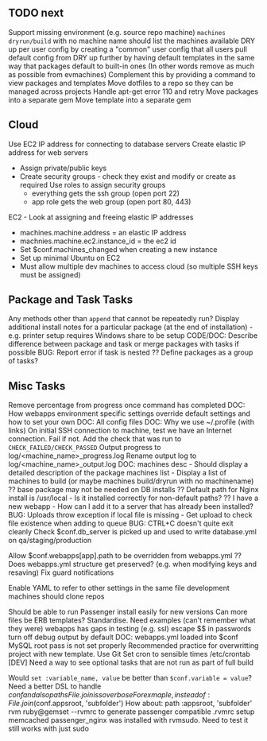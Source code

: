 TODO next
----------------------------------------

Support missing environment (e.g. source repo machine)
`machines dryrun/build` with no machine name should list the machines available
DRY up per user config by creating a "common" user config that all users pull default config from
DRY up further by having default templates in the same way that packages default to built-in ones
  (In other words remove as much as possible from evmachines)
Complement this by providing a command to view packages and templates
Move dotfiles to a repo so they can be managed across projects
Handle apt-get error 110 and retry
Move packages into a separate gem
Move template into a separate gem


Cloud
----------------------------------------
Use EC2 IP address for connecting to database servers
Create elastic IP address for web servers

* Assign private/public keys
* Create security groups - check they exist and modify or create as required
  Use roles to assign security groups
  * everything gets the ssh group (open port 22)
  * app role gets the web group (open port 80, 443)


EC2 - Look at assigning and freeing elastic IP addresses

  * machines.machine.address = an elastic IP address
  * machnies.machine.ec2.instance_id = the ec2 id
  * Set $conf.machines_changed when creating a new instance
  * Set up minimal Ubuntu on EC2
  * Must allow multiple dev machines to access cloud (so multiple SSH keys must be assigned)

Package and Task Tasks
----------------------------------------

Any methods other than `append` that cannot be repeatedly run?
Display additional install notes for a particular package (at the end of installation) - e.g. printer setup requires Windows share to be setup
CODE/DOC: Describe difference between package and task or merge packages with tasks if possible
BUG: Report error if task is nested
?? Define packages as a group of tasks?


Misc Tasks
----------------------------------------

Remove percentage from progress once command has completed
DOC: How webapps environment specific settings override default settings and how to set your own
DOC: All config files
DOC: Why we use ~/.profile (with links)
On initial SSH connection to machine, test we have an Internet connection. Fail if not.
Add the check that was run to `CHECK_FAILED/CHECK_PASSED`
Output progress to log/<machine_name>_progress.log
Rename output log to log/<machine_name>_output.log
DOC: machines desc <package> - Should display a detailed description of the package
machines list - Display a list of machines to build (or maybe machines build/dryrun with no machinename)
?? base package may not be needed on DB installs
?? Default path for Nginx install is /usr/local - Is it installed correctly for non-default paths?
?? I have a new webapp - How can I add it to a server that has already been installed?
BUG: Uploads throw exception if local file is missing - Get upload to check file existence when adding to queue
BUG: CTRL+C doesn't quite exit cleanly
Check $conf.db_server is picked up and used to write database.yml on qa/staging/production

Allow $conf.webapps[app].path to be overridden from webapps.yml
?? Does webapps.yml structure get preserved? (e.g. when modifying keys and resaving)
Fix guard notifications

Enable YAML to refer to other settings in the same file
development machines should clone repos

Should be able to run Passenger install easily for new versions
Can more files be ERB templates? Standardise. Need examples (can't remember what they were)
webapps has gaps in testing (e.g. ssl)
escape $$ in passwords
turn off debug output by default
DOC: webapps.yml loaded into $conf
MySQL root pass is not set properly
Recommended practice for overwritting project with new template. Use Git
Set cron to sensible times /etc/crontab [DEV]
Need a way to see optional tasks that are not run as part of full build

Would `set :variable_name, value` be better than `$conf.variable = value`?
Need a better DSL to handle $conf and also paths File.join is so verbose
  For exmaple, instead of:
    File.join($conf.appsroot, 'subfolder')
  How about:
    path :appsroot, 'subfolder'
rvm ruby@gemset --rvmrc to generate passenger compatible .rvmrc
setup memcached
passenger_nginx was installed with rvmsudo. Need to test it still works with just sudo

